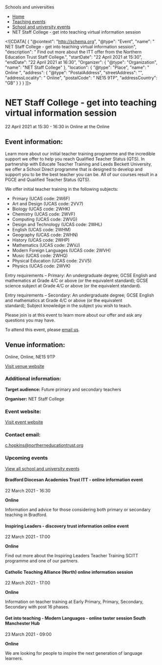 Schools and universities

*   [Home](/)
*   [Teaching events](/teaching-events)
*   [School and university events](/teaching-events/training-provider-events)
*   NET Staff College - get into teaching virtual information session

<!\[CDATA\[ { "@context": "http://schema.org", "@type": "Event", "name": " NET Staff College - get into teaching virtual information session", "description": " Find out more about the ITT offer from the Northern Education Trust Staff College.", "startDate": "22 April 2021 at 15:30", "endDate": "22 April 2021 at 16:30", "Organizer": { "@type": "Organization", "name": "NET Staff College" }, "location": { "@type": "Place", "name": " Online ", "address": { "@type": "PostalAddress", "streetAddress": "", "addressLocality": " Online", "postalCode": " NE15 9TP", "addressCountry": "GB" } } } \]\]>

NET Staff College - get into teaching virtual information session
=================================================================

22 April 2021 at 15:30 - 16:30 in Online at the Online

Event information:
------------------

Learn more about our initial teacher training programme and the incredible support we offer to help you reach Qualified Teacher Status (QTS). In partnership with Educate Teacher Training and Leeds Beckett University, we offer a School Direct programme that is designed to develop and support you to be the best teacher you can be. All of our courses result in a PGCE and Qualified Teacher Status (QTS).

We offer initial teacher training in the following subjects:

*   Primary (UCAS code: 2W6F)
*   Art and Design (UCAS code: 2VV7)
*   Biology (UCAS code: 2WHK)
*   Chemistry (UCAS code: 2WVF)
*   Computing (UCAS code: 2WVG)
*   Design and Technology (UCAS code: 2WHL)
*   English (UCAS code: 2WHM)
*   Geography (UCAS code: 2WHN)
*   History (UCAS code: 2WHP)
*   Mathematics (UCAS code: 2WVJ)
*   Modern Foreign Languages (UCAS code: 2WVH)
*   Music (UCAS code: 2WHQ)
*   Physical Education (UCAS code: 2VV5)
*   Physics (UCAS code: 2WVK)

Entry requirements – Primary: An undergraduate degree; GCSE English and mathematics at Grade 4/C or above (or the equivalent standard); GCSE science subject at Grade 4/C or above (or the equivalent standard).

Entry requirements – Secondary: An undergraduate degree; GCSE English and mathematics at Grade 4/C or above (or the equivalent standard); Subject knowledge in the subject you wish to teach.

Please join is at this event to learn more about our offer and ask any questions you may have.

To attend this event, please [email us](mailto:net-staffcollege@northerneducationtrust.org).

Venue information:
------------------

Online, Online, NE15 9TP

[Visit venue website](https://nsc.northerneducationtrust.org/ "Online")

### Additional information:

**Target audience:** Future primary and secondary teachers

**Organiser:** NET Staff College

### Event website:

[Visit event website](https://nsc.northerneducationtrust.org/train-to-teach/)

### Contact email:

[c.hopkins@northerneducationtrust.org](mailto:c.hopkins@northerneducationtrust.org)

### Upcoming events

[View all school and university events](/teaching-events/training-provider-events)

[](/teaching-events/training-provider-events/210322-bradford-diocesan-academies-trust-itt-online-information-event)

#### Bradford Diocesan Academies Trust ITT - online information event

22 March 2021 - 16:30

**Online**

Information and advice for those considering both primary or secondary teaching in Bradford.

[](/teaching-events/training-provider-events/210322-inspiring-leaders-discovery-trust-information-online-event)

#### Inspiring Leaders - discovery trust information online event

22 March 2021 - 17:00

**Online**

Find out more about the Inspiring Leaders Teacher Training SCITT programme and one of our partners.

[](/teaching-events/training-provider-events/210322-catholic-teaching-alliance-north-online-information-session)

#### Catholic Teaching Alliance (North) online information session

22 March 2021 - 17:00

**Online**

Information on teacher training at Early Primary, Primary, Secondary, Secondary with post 16 phases.

[](/teaching-events/training-provider-events/210323-get-into-teaching-modern-languages-online-taster-session-south-manchester-hub)

#### Get into teaching - Modern Languages - online taster session South Manchester Hub

23 March 2021 - 09:00

**Online**

We are looking for people to inspire the next generation of language learners.